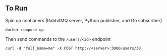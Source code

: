 ## To Run

Spin up contianers (RabbitMQ server, Python publisher, and Go subscriber)
```
docker-compose up
```

Then send commands to the `/users/<id>` endpoint
```
curl -d "full_name=me" -X POST http://<server>:3000/users/30
```
